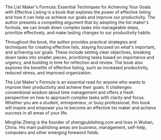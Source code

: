 

The List Maker's Formula: Essential Techniques for Achieving Your Goals with Effective Listing is a book that explores the power of effective listing and how it can help us achieve our goals and improve our productivity. The author presents a compelling argument that by adopting the list maker's formula, we can break down complex tasks into manageable steps, prioritize effectively, and make lasting changes to our productivity habits.

Throughout the book, the author provides practical strategies and techniques for creating effective lists, staying focused on what's important, and achieving our goals. These include setting clear objectives, breaking down tasks into smaller pieces, prioritizing tasks based on importance and urgency, and building in time for reflection and review. The book also explores the benefits of effective listing, such as increased productivity, reduced stress, and improved organization.

The List Maker's Formula is an essential read for anyone who wants to improve their productivity and achieve their goals. It challenges conventional wisdom about time management and offers a fresh perspective on how to approach complex tasks with clarity and focus. Whether you are a student, entrepreneur, or busy professional, this book will inspire and empower you to become an effective list maker and achieve success in all areas of your life.

MingHai Zheng is the founder of zhengpublishing.com and lives in Wuhan, China. His main publishing areas are business, management, self-help, computers and other emerging foreword fields.
